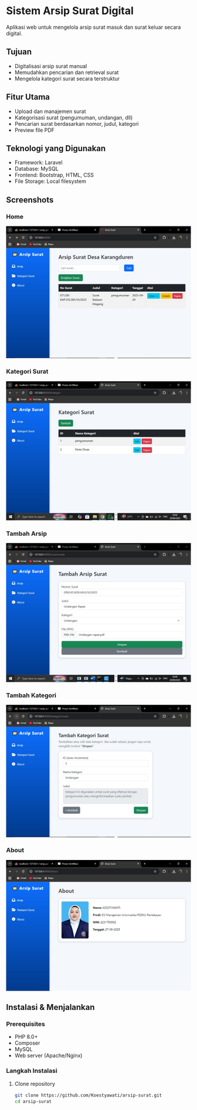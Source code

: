 # Sistem Arsip Surat Digital

Aplikasi web untuk mengelola arsip surat masuk dan surat keluar secara digital.

## Tujuan
- Digitalisasi arsip surat manual
- Memudahkan pencarian dan retrieval surat
- Mengelola kategori surat secara terstruktur

## Fitur Utama
- Upload dan manajemen surat
- Kategorisasi surat (pengumuman, undangan, dll)
- Pencarian surat berdasarkan nomor, judul, kategori
- Preview file PDF

## Teknologi yang Digunakan
- Framework: Laravel
- Database: MySQL
- Frontend: Bootstrap, HTML, CSS
- File Storage: Local filesystem

## Screenshots

### Home
![Home](public/screenshoots/home_arsip.jpg)

### Kategori Surat
![Kategori Surat](public/screenshoots/kategori_surat.jpg)

### Tambah Arsip
![Tambah Arsip](public/screenshoots/tambah_arsip.jpg)

### Tambah Kategori
![Tambah kategori](public/screenshoots/tambah_kategori.jpg)

### About
![About](public/screenshoots/about.jpg)


## Instalasi & Menjalankan

### Prerequisites
- PHP 8.0+
- Composer
- MySQL
- Web server (Apache/Nginx)

### Langkah Instalasi

1. Clone repository
   ```bash
   git clone https://github.com/Koestyawati/arsip-surat.git
   cd arsip-surat